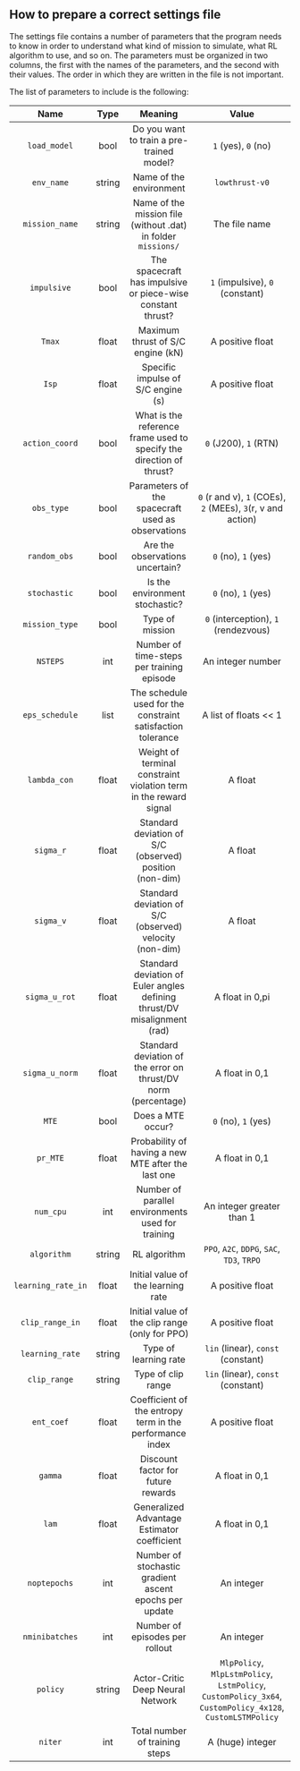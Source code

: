 ## How to prepare a correct settings file

The settings file contains a number of parameters that the program needs to know in order to understand what kind of mission to simulate, what RL algorithm to use, and so on.
The parameters must be organized in two columns, the first with the names of the parameters, and the second with their values. The order in which they are written in the file is not important.

The list of parameters to include is the following:

|        Name        |  Type  |                                  Meaning                                 |                                                   Value                                                   |
|:------------------:|:------:|:------------------------------------------------------------------------:|:---------------------------------------------------------------------------------------------------------:|
|    `load_model`    |  bool  |                 Do you want to train a pre-trained model?                |                                            `1` (yes), `0` (no)                                            |
|     `env_name`     | string |                          Name of the environment                         |                                               `lowthrust-v0`                                              |
|   `mission_name`   | string |       Name of the mission file (without .dat) in folder `missions/`      |                                               The file name                                               |
|     `impulsive`    |  bool  |        The spacecraft has impulsive or piece-wise constant thrust?       |                                      `1` (impulsive), `0` (constant)                                      |
|       `Tmax`       |  float |                     Maximum thrust of S/C engine (kN)                    |                                              A positive float                                             |
|        `Isp`       |  float |                    Specific impulse of S/C engine (s)                    |                                              A positive float                                             |
|   `action_coord`   |  bool  |   What is the reference frame used to specify the direction of thrust?   |                                           `0` (J200), `1` (RTN)                                           |
|     `obs_type`     |  bool  |             Parameters of the spacecraft used as observations            |                        `0` (r and v), `1` (COEs), `2` (MEEs), `3`(r, v and action)                        |
|    `random_obs`    |  bool  |                      Are the observations uncertain?                     |                                            `0` (no), `1` (yes)                                            |
|    `stochastic`    |  bool  |                      Is the environment stochastic?                      |                                            `0` (no), `1` (yes)                                            |
|   `mission_type`   |  bool  |                              Type of mission                             |                                    `0` (interception), `1` (rendezvous)                                   |
|      `NSTEPS`      |   int  |                 Number of time-steps per training episode                |                                             An integer number                                             |
|   `eps_schedule`   |  list  |       The schedule used for the constraint satisfaction tolerance        |                                           A list of floats << 1                                           |
|    `lambda_con`    |  float |     Weight of terminal constraint violation term in the reward signal    |                                                  A float                                                  |
|      `sigma_r`     |  float |          Standard deviation of S/C (observed) position (non-dim)         |                                                  A float                                                  |
|      `sigma_v`     |  float |          Standard deviation of S/C (observed) velocity (non-dim)         |                                                  A float                                                  |
|    `sigma_u_rot`   |  float | Standard deviation of Euler angles defining thrust/DV misalignment (rad) |                                              A float in 0,pi                                              |
|   `sigma_u_norm`   |  float |      Standard deviation of the error on thrust/DV norm (percentage)      |                                               A float in 0,1                                              |
|        `MTE`       |  bool  |                             Does a MTE occur?                            |                                            `0` (no), `1` (yes)                                            |
|      `pr_MTE`      |  float |            Probability of having a new MTE after the last one            |                                               A float in 0,1                                              |
|      `num_cpu`     |   int  |             Number of parallel environments used for training            |                                         An integer greater than 1                                         |
|     `algorithm`    | string |                               RL algorithm                               |                                 `PPO`, `A2C`, `DDPG`, `SAC`, `TD3`, `TRPO`                                |
| `learning_rate_in` |  float |                    Initial value of the learning rate                    |                                              A positive float                                             |
|   `clip_range_in`  |  float |              Initial value of the clip range (only for PPO)              |                                              A positive float                                             |
|   `learning_rate`  | string |                           Type of learning rate                          |                                     `lin` (linear), `const` (constant)                                    |
|    `clip_range`    | string |                            Type of clip range                            |                                     `lin` (linear), `const` (constant)                                    |
|     `ent_coef`     |  float |         Coefficient of the entropy term in the performance index         |                                              A positive float                                             |
|       `gamma`      |  float |                    Discount factor for future rewards                    |                                               A float in 0,1                                              |
|        `lam`       |  float |                Generalized Advantage Estimator coefficient               |                                               A float in 0,1                                              |
|    `noptepochs`    |   int  |          Number of stochastic gradient ascent epochs per update          |                                                 An integer                                                |
|   `nminibatches`   |   int  |                      Number of episodes per rollout                      |                                                 An integer                                                |
|      `policy`      | string |                     Actor-Critic Deep Neural Network                     | `MlpPolicy`, `MlpLstmPolicy`, `LstmPolicy`, `CustomPolicy_3x64`, `CustomPolicy_4x128`, `CustomLSTMPolicy` |
|       `niter`      |   int  |                      Total number of training steps                      |                                              A (huge) integer                                             |
